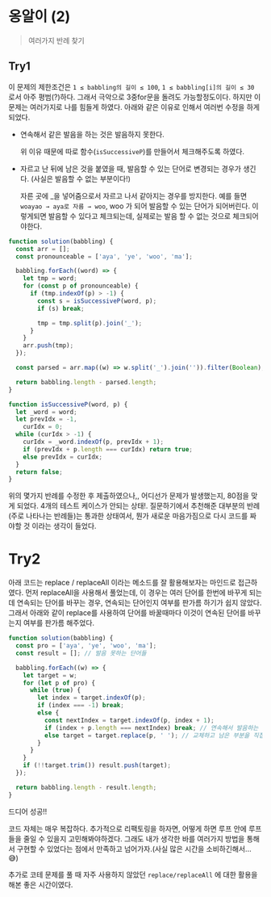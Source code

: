# 옹알이 (2)

> 여러가지 반례 찾기

## Try1

이 문제의 제한조건은 `1 ≤ babbling의 길이 ≤ 100`, `1 ≤ babbling[i]의 길이 ≤ 30` 로서 아주 평범(?)하다. 그래서 극악으로 3중for문을 돌려도 가능할정도이다. 하지만 이 문제는 여러가지로 나를 힘들게 하였다. 아래와 같은 이유로 인해서 여러번 수정을 하게 되었다.

- 연속해서 같은 발음을 하는 것은 발음하지 못한다.

  위 이유 때문에 따로 함수(`isSuccessiveP`)를 만들어서 체크해주도록 하였다.

- 자르고 난 뒤에 남은 것을 붙였을 때, 발음할 수 있는 단어로 변경되는 경우가 생긴다. (사실은 발음할 수 없는 부분이다!)

  자른 곳에 \_을 넣어줌으로서 자르고 나서 같아지는 경우를 방지한다. 예를 들면 `woayao → aya로 자름 → woo`, woo 가 되어 발음할 수 있는 단어가 되어버린다. 이렇게되면 발음할 수 있다고 체크되는데, 실제로는 발음 할 수 없는 것으로 체크되어야한다.

```js
function solution(babbling) {
  const arr = [];
  const pronounceable = ['aya', 'ye', 'woo', 'ma'];

  babbling.forEach((word) => {
    let tmp = word;
    for (const p of pronounceable) {
      if (tmp.indexOf(p) > -1) {
        const s = isSuccessiveP(word, p);
        if (s) break;

        tmp = tmp.split(p).join('_');
      }
    }
    arr.push(tmp);
  });

  const parsed = arr.map((w) => w.split('_').join('')).filter(Boolean);

  return babbling.length - parsed.length;
}

function isSuccessiveP(word, p) {
  let _word = word;
  let prevIdx = -1,
    curIdx = 0;
  while (curIdx > -1) {
    curIdx = _word.indexOf(p, prevIdx + 1);
    if (prevIdx + p.length === curIdx) return true;
    else prevIdx = curIdx;
  }
  return false;
}
```

위의 몇가지 반례를 수정한 후 제출하였으나,, 어디선가 문제가 발생했는지, 80점을 맞게 되었다. 4개의 테스트 케이스가 안되는 상태!. 질문하기에서 추천해준 대부분의 반례(주로 나타나는 반례들)는 통과한 상태여서, 뭔가 새로운 마음가짐으로 다시 코드를 짜야할 것 이라는 생각이 들었다.

# Try2

아래 코드는 replace / replaceAll 이라는 메소드를 잘 활용해보자는 마인드로 접근하였다. 먼저 replaceAll을 사용해서 풀었는데, 이 경우는 여러 단어를 한번에 바꾸게 되는데 연속되는 단어를 바꾸는 경우, 연속되는 단어인지 여부를 판가름 하기가 쉽지 않았다. 그래서 아래와 같이 replace를 사용하여 단어를 바꿀때마다 이것이 연속된 단어를 바꾸는지 여부를 판가름 해주었다.

```js
function solution(babbling) {
  const pro = ['aya', 'ye', 'woo', 'ma'];
  const result = []; // 발음 못하는 단어들

  babbling.forEach((w) => {
    let target = w;
    for (let p of pro) {
      while (true) {
        let index = target.indexOf(p);
        if (index === -1) break;
        else {
          const nextIndex = target.indexOf(p, index + 1);
          if (index + p.length === nextIndex) break; // 연속해서 발음하는 경우
          else target = target.replace(p, ' '); // 교체하고 남은 부분을 직접적으로 조인(join)하지 않음
        }
      }
    }
    if (!!target.trim()) result.push(target);
  });

  return babbling.length - result.length;
}
```

드디어 성공!!

코드 자체는 매우 복잡하다. 추가적으로 리팩토링을 하자면, 어떻게 하면 루프 안에 루프들을 줄일 수 있을지 고민해봐야하겠다. 그래도 내가 생각한 바를 여러가지 방법을 통해서 구현할 수 있었다는 점에서 만족하고 넘어가자.(사실 많은 시간을 소비하긴해서... 😅)

추가로 코테 문제를 풀 때 자주 사용하지 않았던 `replace/replaceAll` 에 대한 활용을 해본 좋은 시간이였다.
